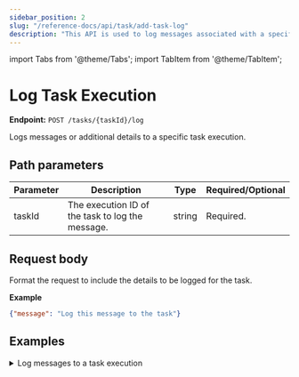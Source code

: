 ```yaml
---
sidebar_position: 2
slug: "/reference-docs/api/task/add-task-log"
description: "This API is used to log messages associated with a specific task."
---
```


import Tabs from '@theme/Tabs';
import TabItem from '@theme/TabItem';

# Log Task Execution 

**Endpoint:** `POST /tasks/{taskId}/log`

Logs messages or additional details to a specific task execution.

## Path parameters

| Parameter  | Description | Type | Required/Optional |
| ---------- | ----------- | ---- | ----------------- |
| taskId | The execution ID of the task to log the message. | string | Required. | 

## Request body

Format the request to include the details to be logged for the task. 

**Example**

```json
{"message": "Log this message to the task"}
```
## Examples

<details><summary>Log messages to a task execution</summary>

**Request**

```bash
curl -X 'POST' \
  'https://<YOUR_CLUSTER>/api/tasks/0c658ed7-becd-11ef-a89d-86a819bd92bf/log' \
  -H 'accept: */*' \
  -H 'X-Authorization: <TOKEN>' \
  -H 'Content-Type: application/json' \
  -d '{"message": "Log this message to the task"}'
```
**Response**

Returns 200 OK, indicating that the message has been logged to the task execution.
</details>
